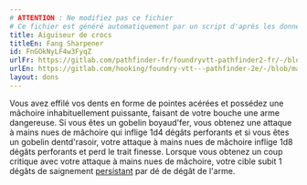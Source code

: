 ```yaml
---
# ATTENTION : Ne modifiez pas ce fichier
# Ce fichier est généré automatiquement par un script d'après les données du module Foundry VTT officiel et de sa traduction
title: Aiguiseur de crocs
titleEn: Fang Sharpener
id: FnGOkNyLF4w3FyqZ
urlFr: https://gitlab.com/pathfinder-fr/foundryvtt-pathfinder2-fr/-/blob/master/data/feats/FnGOkNyLF4w3FyqZ.htm
urlEn: https://gitlab.com/hooking/foundry-vtt---pathfinder-2e/-/blob/master/packs/data/feats.db/fang-sharpener.json
layout: dons
---
```

Vous avez effilé vos dents en forme de pointes acérées et possédez une mâchoire inhabituellement puissante, faisant de votre bouche une arme dangereuse. Si vous êtes un gobelin boyaud'fer, vous obtenez une attaque à mains nues de mâchoire qui inflige 1d4 dégâts perforants et si vous êtes un gobelin dentd'rasoir, votre attaque à mains nues de mâchoire inflige 1d8 dégâts perforants et perd le trait finesse. Lorsque vous obtenez un coup critique avec votre attaque à mains nues de mâchoire, votre cible subit 1 dégâts de saignement [persistant](../conditions/dégâts-persistants.html) par dé de dégât de l'arme.
